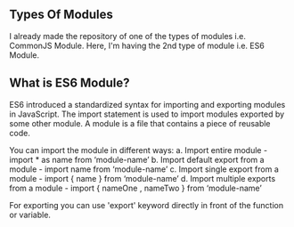 Types Of Modules
----------------
I already made the repository of one of the types of modules i.e. CommonJS Module. Here, I'm having the 2nd type of module i.e. ES6 Module.

What is ES6 Module?
-------------------
ES6 introduced a standardized syntax for importing and exporting modules in JavaScript. The import statement is used to import modules exported by some other module. A module is a file that contains a piece of reusable code.

You can import the module in different ways:
a. Import entire module  -  import * as name from ‘module-name’
b. Import default export from a module  -  import name from ‘module-name’
c. Import single export from a module  -  import { name } from ‘module-name’
d. Import multiple exports from a module  -  import { nameOne , nameTwo } from ‘module-name’

For exporting you can use 'export' keyword directly in front of the function or variable.
